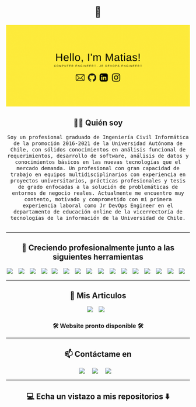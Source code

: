 <h1 align="center"> 👋 </h1>
<div align="center">
  <img src="https://github.com/matiasua/matiasua/blob/master/images/header.gif" alt="header"/>
</div>

<h2 align="center"> 👨‍💻 Quién soy</h2>
<p align="center">
<samp>
  Soy un profesional graduado de Ingeniería Civil Informática de la promoción 2016-2021 de la Universidad Autónoma de Chile, con sólidos conocimientos en análisis funcional de requerimientos, desarrollo de software, análisis de datos y conocimientos básicos en las nuevas tecnologías que el mercado demanda. Un profesional con gran capacidad de trabajo en equipos multidisciplinarios con experiencia en proyectos universitarios, prácticas profesionales y tesis de grado enfocadas a la solución de problemáticas de entornos de negocio reales. Actualmente me encuentro muy contento, motivado y comprometido con mi primera experiencia laboral como Jr DevOps Engineer en el departamento de educación online de la vicerrectoría de tecnologías de la información de la Universidad de Chile.
</samp>
<br> <br>
</p>

<hr>

<h2 align="center"> 🔭 Creciendo profesionalmente junto a las siguientes herramientas</h2>

<p align="center">
  <img src="https://img.shields.io/badge/Markdown-000000?style=for-the-badge&logo=markdown&logoColor=white" />&nbsp;&nbsp;&nbsp;
  <img src="https://img.shields.io/badge/HTML5-E34F26?style=for-the-badge&logo=html5&logoColor=white" />&nbsp;&nbsp;&nbsp;
  <img src="https://img.shields.io/badge/CSS3-1572B6?style=for-the-badge&logo=css3&logoColor=white" />&nbsp;&nbsp;&nbsp;
  <img src="https://img.shields.io/badge/JavaScript-F7DF1E?style=for-the-badge&logo=javascript&logoColor=black" />&nbsp;&nbsp;
  <img src="	https://img.shields.io/badge/Python-14354C?style=for-the-badge&logo=python&logoColor=white" />&nbsp;&nbsp;&nbsp;
  <img src="https://img.shields.io/badge/Windows-0078D6?style=for-the-badge&logo=windows&logoColor=white" />&nbsp;&nbsp;&nbsp;
  <img src="https://img.shields.io/badge/Visual_Studio_Code-0078D4?style=for-the-badge&logo=visual%20studio%20code&logoColor=white" />&nbsp;&nbsp;&nbsp;
  <img src="https://img.shields.io/badge/React-20232A?style=for-the-badge&logo=react&logoColor=61DAFB" />&nbsp;&nbsp;&nbsp;
  <img src="https://img.shields.io/badge/node.js%20-%2343853D.svg?&style=for-the-badge&logo=node.js&logoColor=white" />&nbsp;&nbsp;&nbsp;
  <img src="https://img.shields.io/badge/Amazon_AWS-FF9900?style=for-the-badge&logo=amazonaws&logoColor=white" />&nbsp;&nbsp;&nbsp;
  <img src="https://img.shields.io/badge/Docker-2CA5E0?style=for-the-badge&logo=docker&logoColor=white" />&nbsp;&nbsp;&nbsp;
  <img src="https://img.shields.io/badge/Django-092E20?style=for-the-badge&logo=django&logoColor=green" />&nbsp;&nbsp;&nbsp;
  <img src="https://img.shields.io/badge/Trello-0052CC?style=for-the-badge&logo=trello&logoColor=white" />&nbsp;&nbsp;&nbsp;
  <img src="https://img.shields.io/badge/Postman-FF6C37?style=for-the-badge&logo=Postman&logoColor=white" />&nbsp;&nbsp;&nbsp;
  <img src="https://img.shields.io/badge/PowerBI-F2C811?style=for-the-badge&logo=Power%20BI&logoColor=white" />&nbsp;&nbsp;&nbsp;
  <img src="https://img.shields.io/badge/Intel-Core_i7_6700K-0071C5?style=for-the-badge&logo=intel&logoColor=white" />&nbsp;&nbsp;&nbsp;

</p>

<hr>

<h2 align="center">💬 Mis Articulos</h2>
<p align="center" align='right'>
  <a target="_blank"href="https://dev.to/matiasua"><img src="https://img.shields.io/badge/dev.to-%2312100E.svg?&style=for-the-badge&logo=dev.to&logoColor=white" /></a>&nbsp;&nbsp;&nbsp;
  <a target="_blank"href="https://drive.google.com/file/d/1od_NAty0kviZ8P0ZbkulQD-XZ_ELMUSe/view?usp=sharing"><img src="https://img.shields.io/badge/Resumen PDF-CV" /></a>&nbsp;&nbsp;&nbsp;
</p>
<h3 align="center"> 🛠 Website pronto disponible 🛠</h3>

<hr>

<h2  align="center">📫 Contáctame en</h2>
<p align="center">
  <a target="_blank"href="https://www.linkedin.com/in/matiasua/"><img src="https://img.shields.io/badge/linkedin-%230077B5.svg?&style=for-the-badge&logo=linkedin&logoColor=white" /></a>&nbsp;&nbsp;&nbsp;&nbsp;
  <a target="_blank"href="https://instagram.com/_rev0lt"><img src="https://img.shields.io/badge/Instagram-E4405F?style=for-the-badge&logo=instagram&logoColor=white" /></a>&nbsp;&nbsp;&nbsp;&nbsp;
  <a href="mailto:matiasncp7@gmail.com?subject=Hola%20Matias,%20Desde%20Github"><img src="https://img.shields.io/badge/gmail-%23D14836.svg?&style=for-the-badge&logo=gmail&logoColor=white" /></a>&nbsp;&nbsp;&nbsp;&nbsp;
</p>

<hr>

<h2  align="center">💻 Echa un vistazo a mis repositorios ⬇️ </h2>
